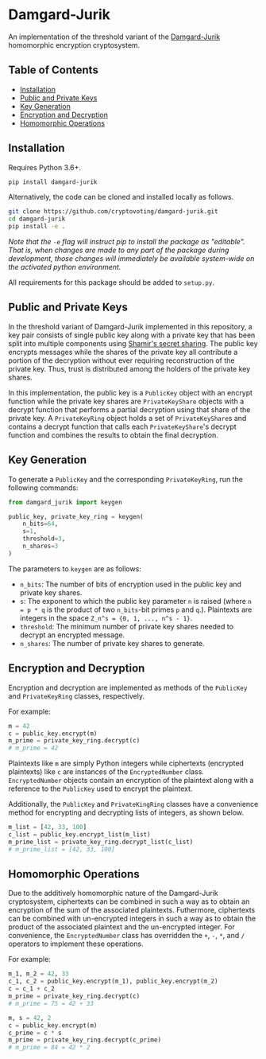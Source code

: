 # Damgard-Jurik

An implementation of the threshold variant of the [Damgard-Jurik](https://people.csail.mit.edu/rivest/voting/papers/DamgardJurikNielsen-AGeneralizationOfPailliersPublicKeySystemWithApplicationsToElectronicVoting.pdf) homomorphic encryption cryptosystem.

## Table of Contents

* [Installation](#installation)
* [Public and Private Keys](#public-and-private-keys)
* [Key Generation](#key-generation)
* [Encryption and Decryption](#encryption-and-decryption)
* [Homomorphic Operations](#homomorphic-operations)

## Installation

Requires Python 3.6+.

```bash
pip install damgard-jurik
```

Alternatively, the code can be cloned and installed locally as follows.

```bash
git clone https://github.com/cryptovoting/damgard-jurik.git
cd damgard-jurik
pip install -e .
```
*Note that the `-e` flag will instruct pip to install the package as "editable". That is, when changes are made to any part of the package during development, those changes will immediately be available system-wide on the activated python environment.*

All requirements for this package should be added to `setup.py`.

## Public and Private Keys

In the threshold variant of Damgard-Jurik implemented in this repository, a key pair consists of single public key along with a private key that has been split into multiple components using [Shamir's secret sharing](https://en.wikipedia.org/wiki/Shamir%27s_Secret_Sharing). The public key encrypts messages while the shares of the private key all contribute a portion of the decryption without ever requiring reconstruction of the private key. Thus, trust is distributed among the holders of the private key shares.

In this implementation, the public key is a `PublicKey` object with an encrypt function while the private key shares are `PrivateKeyShare` objects with a decrypt function that performs a partial decryption using that share of the private key. A `PrivateKeyRing` object holds a set of `PrivateKeyShare`s and contains a decrypt function that calls each `PrivateKeyShare`'s decrypt function and combines the results to obtain the final decryption.

## Key Generation

To generate a `PublicKey` and the corresponding `PrivateKeyRing`, run the following commands:

```python
from damgard_jurik import keygen

public_key, private_key_ring = keygen(
    n_bits=64,
    s=1,
    threshold=3,
    n_shares=3
)
```

The parameters to `keygen` are as follows:

- `n_bits`: The number of bits of encryption used in the public key and private key shares.
- `s`: The exponent to which the public key parameter `n` is raised (where `n = p * q` is the product of two `n_bits`-bit primes `p` and `q`.). Plaintexts are integers in the space `Z_n^s = {0, 1, ..., n^s - 1}`.
- `threshold`: The minimum number of private key shares needed to decrypt an encrypted message.
- `n_shares`: The number of private key shares to generate.


## Encryption and Decryption

Encryption and decryption are implemented as methods of the `PublicKey` and `PrivateKeyRing` classes, respectively.

For example:

```python
m = 42
c = public_key.encrypt(m)
m_prime = private_key_ring.decrypt(c)
# m_prime = 42
```

Plaintexts like `m` are simply Python integers while ciphertexts (encrypted plaintexts) like `c` are instances of the `EncryptedNumber` class. `EncryptedNumber` objects contain an encryption of the plaintext along with a reference to the `PublicKey` used to encrypt the plaintext.

Additionally, the `PublicKey` and `PrivateKingRing` classes have a convenience method for encrypting and decrypting lists of integers, as shown below.

```python
m_list = [42, 33, 100]
c_list = public_key.encrypt_list(m_list)
m_prime_list = private_key_ring.decrypt_list(c_list)
# m_prime_list = [42, 33, 100]
```

## Homomorphic Operations

Due to the additively homomorphic nature of the Damgard-Jurik cryptosystem, ciphertexts can be combined in such a way as to obtain an encryption of the sum of the associated plaintexts. Futhermore, ciphertexts can be combined with un-encrypted integers in such a way as to obtain the product of the associated plaintext and the un-encrypted integer. For convenience, the `EncryptedNumber` class has overridden the `+`, `-`, `*`, and `/` operators to implement these operations.

For example:

```python
m_1, m_2 = 42, 33
c_1, c_2 = public_key.encrypt(m_1), public_key.encrypt(m_2)
c = c_1 + c_2
m_prime = private_key_ring.decrypt(c)
# m_prime = 75 = 42 + 33
```

```python
m, s = 42, 2
c = public_key.encrypt(m)
c_prime = c * s
m_prime = private_key_ring.decrypt(c_prime)
# m_prime = 84 = 42 * 2
```
